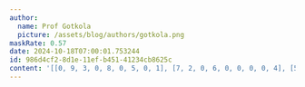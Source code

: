 ```yaml
---
author:
  name: Prof Gotkola
  picture: /assets/blog/authors/gotkola.png
maskRate: 0.57
date: 2024-10-18T07:00:01.753244
id: 986d4cf2-8d1e-11ef-b451-41234cb8625c
content: '[[0, 9, 3, 0, 8, 0, 5, 0, 1], [7, 2, 0, 6, 0, 0, 0, 0, 4], [5, 0, 8, 0, 7, 0, 2, 0, 0], [0, 0, 0, 7, 2, 8, 0, 0, 5], [0, 0, 0, 0, 0, 6, 0, 0, 0], [0, 0, 4, 0, 0, 0, 0, 0, 0], [0, 0, 6, 0, 0, 0, 4, 5, 2], [0, 3, 0, 8, 0, 1, 0, 6, 9], [9, 0, 5, 2, 6, 4, 8, 0, 3]]'
---
```

